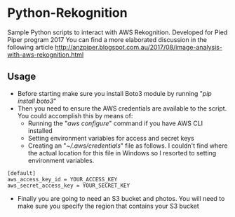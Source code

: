 # Python-Rekognition
Sample Python scripts to interact with AWS Rekognition. Developed for Pied Piper program 2017
You can find a more elaborated discussion in the following article
http://anzpiper.blogspot.com.au/2017/08/image-analysis-with-aws-rekognition.html

## Usage
* Before starting make sure you install Boto3 module by running "*pip install boto3*"
* Then you need to ensure the AWS credentials are available to the script. You could accomplish this by means of:
  + Running the "*aws configure*" command if you have AWS CLI installed
  + Setting environment variables for access and secret keys
  + Creating an "*~/.aws/credentials*" file as follows. I couldn't find where the actual location for this file in Windows so I resorted to setting environment variables.
```SHELL
[default]
aws_access_key_id = YOUR_ACCESS_KEY
aws_secret_access_key = YOUR_SECRET_KEY
```
* Finally you are going to need an S3 bucket and photos. You will need to make sure you specify the region that contains your S3 bucket
